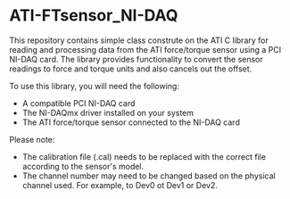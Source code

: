 # ATI-FTsensor_NI-DAQ

This repository contains simple class construte on the ATI C library for reading and processing data from the ATI force/torque sensor using a PCI NI-DAQ card. The library provides functionality to convert the sensor readings to force and torque units and also cancels out the offset.

To use this library, you will need the following:

- A compatible PCI NI-DAQ card
- The NI-DAQmx driver installed on your system
- The ATI force/torque sensor connected to the NI-DAQ card

Please note:
* The calibration file (.cal) needs to be replaced with the correct file according to the sensor's model.
* The channel number may need to be changed based on the physical channel used. For example, to Dev0 ot Dev1 or Dev2.

